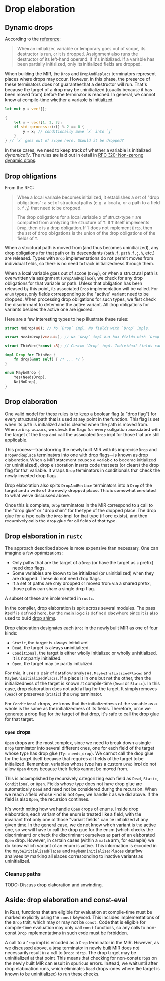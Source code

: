 # Drop elaboration

<!-- toc -->

## Dynamic drops

According to the [reference][reference-drop]:

> When an initialized variable or temporary goes out of scope, its destructor
> is run, or it is dropped. Assignment also runs the destructor of its
> left-hand operand, if it's initialized. If a variable has been partially
> initialized, only its initialized fields are dropped.

When building the MIR, the `Drop` and `DropAndReplace` terminators represent
places where drops may occur. However, in this phase, the presence of these
terminators does not guarantee that a destructor will run. That's because the
target of a drop may be uninitialized (usually because it has been moved from)
before the terminator is reached. In general, we cannot know at compile-time whether a
variable is initialized.

```rust
let mut y = vec![];

{
    let x = vec![1, 2, 3];
    if std::process::id() % 2 == 0 {
        y = x; // conditionally move `x` into `y`
    }
} // `x` goes out of scope here. Should it be dropped?
```

In these cases, we need to keep track of whether a variable is initialized
*dynamically*. The rules are laid out in detail in [RFC 320: Non-zeroing
dynamic drops][RFC 320].

## Drop obligations

From the RFC:

> When a local variable becomes initialized, it establishes a set of "drop
> obligations": a set of structural paths (e.g. a local `a`, or a path to a
> field `b.f.y`) that need to be dropped.
>
> The drop obligations for a local variable x of struct-type `T` are computed
> from analyzing the structure of `T`. If `T` itself implements `Drop`, then `x` is a
> drop obligation. If `T` does not implement `Drop`, then the set of drop
> obligations is the union of the drop obligations of the fields of `T`.

When a structural path is moved from (and thus becomes uninitialized), any drop
obligations for that path or its descendants (`path.f`, `path.f.g.h`, etc.) are
released. Types with `Drop` implementations do not permit moves from individual
fields, so there is no need to track initializedness through them.

When a local variable goes out of scope (`Drop`), or when a structural path is
overwritten via assignment (`DropAndReplace`), we check for any drop
obligations for that variable or path.  Unless that obligation has been
released by this point, its associated `Drop` implementation will be called.
For `enum` types, only fields corresponding to the "active" variant need to be
dropped. When processing drop obligations for such types, we first check the
discriminant to determine the active variant. All drop obligations for variants
besides the active one are ignored.

Here are a few interesting types to help illustrate these rules:

```rust
struct NoDrop(u8); // No `Drop` impl. No fields with `Drop` impls.

struct NeedsDrop(Vec<u8>); // No `Drop` impl but has fields with `Drop` impls.

struct ThinVec(*const u8); // Custom `Drop` impl. Individual fields cannot be moved from.

impl Drop for ThinVec {
    fn drop(&mut self) { /* ... */ }
}

enum MaybeDrop {
    Yes(NeedsDrop),
    No(NoDrop),
}
```

## Drop elaboration

One valid model for these rules is to keep a boolean flag (a "drop flag") for
every structural path that is used at any point in the function. This flag is
set when its path is initialized and is cleared when the path is moved from.
When a `Drop` occurs, we check the flags for every obligation associated with
the target of the `Drop` and call the associated `Drop` impl for those that are
still applicable.

This process—transforming the newly built MIR with its imprecise `Drop` and
`DropAndReplace` terminators into one with drop flags—is known as drop
elaboration. When a MIR statement causes a variable to become initialized (or
uninitialized), drop elaboration inserts code that sets (or clears) the drop
flag for that variable. It wraps `Drop` terminators in conditionals that check
the newly inserted drop flags.

Drop elaboration also splits `DropAndReplace` terminators into a `Drop` of the
target and a write of the newly dropped place. This is somewhat unrelated to what
we've discussed above.

Once this is complete, `Drop` terminators in the MIR correspond to a call to
the "drop glue" or "drop shim" for the type of the dropped place. The drop
glue for a type calls the `Drop` impl for that type (if one exists), and then
recursively calls the drop glue for all fields of that type.

## Drop elaboration in `rustc`

The approach described above is more expensive than necessary. One can imagine
a few optimizations:

- Only paths that are the target of a `Drop` (or have the target as a prefix)
  need drop flags.
- Some variables are known to be initialized (or uninitialized) when they are
  dropped. These do not need drop flags.
- If a set of paths are only dropped or moved from via a shared prefix, those
  paths can share a single drop flag.

A subset of these are implemented in `rustc`.

In the compiler, drop elaboration is split across several modules. The pass
itself is defined [here][drops-transform], but the [main logic][drops] is
defined elsewhere since it is also used to build [drop shims][drops-shim].

Drop elaboration designates each `Drop` in the newly built MIR as one of four
kinds:

- `Static`, the target is always initialized.
- `Dead`, the target is always **un**initialized.
- `Conditional`, the target is either wholly initialized or wholly
  uninitialized. It is not partly initialized.
- `Open`, the target may be partly initialized.

For this, it uses a pair of dataflow analyses, `MaybeInitializedPlaces` and
`MaybeUninitializedPlaces`. If a place is in one but not the other, then the
initializedness of the target is known at compile-time (`Dead` or `Static`).
In this case, drop elaboration does not add a flag for the target. It simply
removes (`Dead`) or preserves (`Static`) the `Drop` terminator.

For `Conditional` drops, we know that the initializedness of the variable as a
whole is the same as the initializedness of its fields. Therefore, once we
generate a drop flag for the target of that drop, it's safe to call the drop
glue for that target.

### `Open` drops

`Open` drops are the most complex, since we need to break down a single `Drop`
terminator into several different ones, one for each field of the target whose
type has drop glue (`Ty::needs_drop`). We cannot call the drop glue for the
target itself because that requires all fields of the target to be initialized.
Remember, variables whose type has a custom `Drop` impl do not allow `Open`
drops because their fields cannot be moved from.

This is accomplished by recursively categorizing each field as `Dead`,
`Static`, `Conditional` or `Open`. Fields whose type does not have drop glue
are automatically `Dead` and need not be considered during the recursion. When
we reach a field whose kind is not `Open`, we handle it as we did above. If the
field is also `Open`, the recursion continues.

It's worth noting how we handle `Open` drops of enums. Inside drop elaboration,
each variant of the enum is treated like a field, with the invariant that only
one of those "variant fields" can be initialized at any given time. In the
general case, we do not know which variant is the active one, so we will have
to call the drop glue for the enum (which checks the discriminant) or check the
discriminant ourselves as part of an elaborated `Open` drop. However, in
certain cases (within a `match` arm, for example) we do know which variant of
an enum is active. This information is encoded in the `MaybeInitializedPlaces`
and `MaybeUninitializedPlaces` dataflow analyses by marking all places
corresponding to inactive variants as uninitialized.

### Cleanup paths

TODO: Discuss drop elaboration and unwinding.

## Aside: drop elaboration and const-eval

In Rust, functions that are eligible for evaluation at compile-time must be
marked explicitly using the `const` keyword. This includes implementations  of
the `Drop` trait, which may or may not be `const`. Code that is eligible for
compile-time evaluation may only call `const` functions, so any calls to
non-const `Drop` implementations in such code must be forbidden.

A call to a `Drop` impl is encoded as a `Drop` terminator in the MIR. However,
as we discussed above, a `Drop` terminator in newly built MIR does not
necessarily result in a call to `Drop::drop`. The drop target may be
uninitialized at that point. This means that checking for non-const `Drop`s on
the newly built MIR can result in spurious errors. Instead, we wait until after
drop elaboration runs, which eliminates `Dead` drops (ones where the target is
known to be uninitialized) to run these checks.

[RFC 320]: https://rust-lang.github.io/rfcs/0320-nonzeroing-dynamic-drop.html
[reference-drop]: https://doc.rust-lang.org/reference/destructors.html
[drops]: https://github.com/rust-lang/rust/blob/master/compiler/rustc_mir_dataflow/src/elaborate_drops.rs
[drops-shim]: https://github.com/rust-lang/rust/blob/master/compiler/rustc_mir_transform/src/shim.rs
[drops-transform]: https://github.com/rust-lang/rust/blob/master/compiler/rustc_mir_dataflow/src/elaborate_drops.rs
